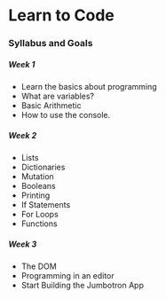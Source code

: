 # Learn to Code


### Syllabus and Goals

##### Week 1

* Learn the basics about programming
* What are variables?
* Basic Arithmetic
* How to use the console.

##### Week 2

* Lists
* Dictionaries
* Mutation
* Booleans
* Printing
* If Statements
* For Loops
* Functions

##### Week 3

* The DOM
* Programming in an editor
* Start Building the Jumbotron App
